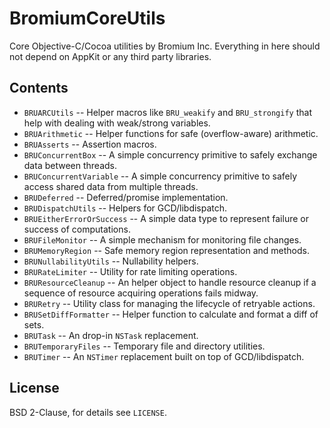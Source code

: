 # BromiumCoreUtils

Core Objective-C/Cocoa utilities by Bromium Inc. Everything in here should not
depend on AppKit or any third party libraries.

## Contents

 - `BRUARCUtils` --  Helper macros like `BRU_weakify` and `BRU_strongify` that help with dealing with weak/strong variables.
 - `BRUArithmetic` --  Helper functions for safe (overflow-aware) arithmetic.
 - `BRUAsserts` --  Assertion macros.
 - `BRUConcurrentBox` --  A simple concurrency primitive to safely exchange data between threads.
 - `BRUConcurrentVariable` --  A simple concurrency primitive to safely access shared data from multiple threads.
 - `BRUDeferred` --  Deferred/promise implementation.
 - `BRUDispatchUtils` --  Helpers for GCD/libdispatch.
 - `BRUEitherErrorOrSuccess` --  A simple data type to represent failure or success of computations.
 - `BRUFileMonitor` -- A simple mechanism for monitoring file changes.
 - `BRUMemoryRegion` -- Safe memory region representation and methods.
 - `BRUNullabilityUtils` --  Nullability helpers.
 - `BRURateLimiter` -- Utility for rate limiting operations.
 - `BRUResourceCleanup` --  An helper object to handle resource cleanup if a sequence of resource acquiring operations fails midway.
 - `BRURetry` -- Utility class for managing the lifecycle of retryable actions.
 - `BRUSetDiffFormatter` --  Helper function to calculate and format a diff of sets.
 - `BRUTask` --  An drop-in `NSTask` replacement.
 - `BRUTemporaryFiles` --  Temporary file and directory utilities.
 - `BRUTimer` --  An `NSTimer` replacement built on top of GCD/libdispatch.

## License

BSD 2-Clause, for details see `LICENSE`.
